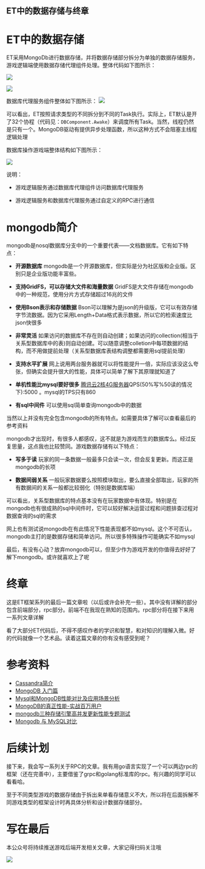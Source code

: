 ET中的数据存储与终章
----------------------
# ET中的数据存储
ET采用MongoDb进行数据存储，并将数据存储部分拆分为单独的数据存储服务，游戏逻辑端使用数据存储代理组件处理。整体代码如下图所示：

![](ETDbCode1.png)

![](ETDbCode2.png)

数据库代理服务组件整体如下图所示：
![](ETDbInDbProxyAppSide.png)

可以看出，ET按照请求类型的不同拆分到不同的Task执行。实际上，ET默认是开了32个协程（代码见：`DBComponent.Awake`）来调度所有Task。当然，线程仍然是只有一个。MongoDB驱动有提供异步处理函数，所以这种方式不会阻塞主线程逻辑处理

数据库操作游戏端整体结构如下图所示：

![](ETDbInGameSide.png)

说明：

* 游戏逻辑服务通过数据库代理组件访问数据库代理服务

* 游戏逻辑服务和数据库代理服务通过自定义的RPC进行通信


# mongodb简介

mongodb是nosql数据库分支中的一个重要代表——文档数据库。它有如下特点：

* **开源数据库** mongodb是一个开源数据库，但实际是分为社区版和企业版。区别只是企业版功能丰富些。

* **支持GridFS，可以存储大文件和海量数据** GridFS是大文件存储在mongodb中的一种规范，使用分片方式存储超过16兆的文件

* **使用Bson表示和存储数据** Bson可以理解为是json的升级版，它可以有效存储字节流数据。因为它采用Length+Data格式表示数据，所以它的检索速度比json快很多

* **非常灵活** 如果访问的数据库不存在则自动创建；如果访问的collection(相当于关系型数据库中的表)则自动创建。可以随意调整colletion中每项数据的结构，而不用做提前处理（关系型数据库表结构调整都需要用sql提前处理）

* **支持水平扩展** 网上说用两台服务器就可以将性能提升一倍，实际应该没这么夸张，但确实会提升很大的性能，具体可以简单了解下其原理就知道了

* **单机性能比mysql要好很多** [腾讯云2核4G服务器](https://cloud.tencent.com/document/product/240/7087)QPS(50%写%50读的情况下):5000 。mysql的TPS只有860

* **有sql中间件** 可以使用sql简单查询mongodb中的数据

当然以上并没有完全包含mongodb的所有特点。如需要具体了解可以查看最后的参考资料

mongodb才出现时，有很多人都感叹，这不就是为游戏而生的数据库么。经过反复思量，这点我也比较赞同。游戏数据存储有以下特点：

* **写多于读** 玩家的同一条数据一般最多只会读一次，但会反复更新。而这正是mongodb的长项

* **数据间弱关系** 一般玩家数据要么按照模块取出，要么直接全部取出，玩家的所有数据间的关系一般都比较弱化（特别是数据库端）

可以看出，关系型数据库的特点基本没有在玩家数据中有体现。特别是在mongodb也有很成熟的sql中间件时，它可以较好解决运营过程和问题排查过程对数据查询的sql的需求

网上也有测试说mongodb在有此情况下性能表现都不如mysql。这个不可否认，mongodb主打的是数据存储和简单访问。所以很多特殊操作可能确实不如mysql

最后，有没有心动？放弃mongodb可以，但至少作为游戏开发的你值得去好好了解下mongodb。或许就喜欢上了呢

# 终章

这是ET框架系列的最后一篇文章啦（以后或许会补充一些）。其中没有详解的部分包含前端部分，rpc部分。前端不在我现在熟知的范围内。rpc部分将在接下来用一系列文章详解

看了大部分ET代码后，不得不感叹作者的学识和智慧，和对知识的理解入微。好的代码就像一个艺术品。读着这篇文章的你有没有感受到呢？

# 参考资料
* [Cassandra简介](https://www.cnblogs.com/loveis715/p/5299495.html)
* [MongoDB 入门篇
](https://www.cnblogs.com/clsn/p/8214194.html
)
* [Mysql和MongoDB性能对比及应用场景分析](https://blog.csdn.net/zombres/article/details/82020931)
* [MongoDB的真正性能-实战百万用户](https://www.cnblogs.com/williamjie/p/9499847.html)
* [mongodb三种存储引擎高并发更新性能专题测试](https://blog.csdn.net/zhufengyan521521/article/details/81012816)
* [Mongodb 与 MySQL对比](https://www.cnblogs.com/web-fusheng/p/6884759.html)

# 后续计划

接下来，我会写一系列关于RPC的文章。我有用go语言实现了一个可以两边rpc的框架（还在完善中），主要借鉴了grpc和golang标准库的rpc。有兴趣的同学可以看看哈。

至于不同类型游戏的数据存储由于拆出来单看存储意义不大，所以将在后面拆解不同游戏类型的框架设计时再具体分析和设计数据存储部分。

# 写在最后

本公众号将持续推送游戏后端开发相关文章，大家记得扫码关注哦

![](../qrcode_for_gh_358fba492d69_258.jpg)